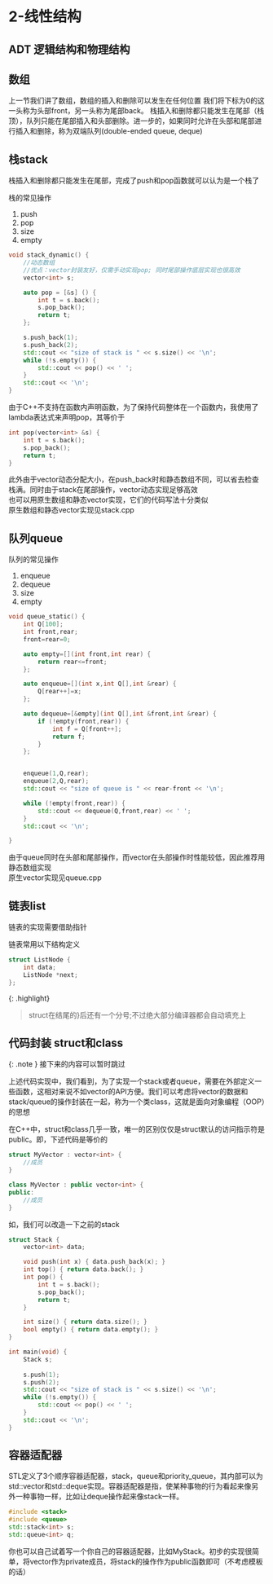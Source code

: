# 2-线性结构

## ADT 逻辑结构和物理结构

## 数组

上一节我们讲了数组，数组的插入和删除可以发生在任何位置
我们将下标为0的这一头称为头部front，另一头称为尾部back。
栈插入和删除都只能发生在尾部（栈顶），队列只能在尾部插入和头部删除。进一步的，如果同时允许在头部和尾部进行插入和删除，称为双端队列(double-ended queue, deque)

## 栈stack

栈插入和删除都只能发生在尾部，完成了push和pop函数就可以认为是一个栈了

栈的常见操作

1. push
2. pop
3. size
4. empty

```cpp
void stack_dynamic() {
    //动态数组
    //优点：vector封装友好，仅需手动实现pop; 同时尾部操作底层实现也很高效
    vector<int> s;

    auto pop = [&s] () {
        int t = s.back();
        s.pop_back();
        return t;
    };

    s.push_back(1);
    s.push_back(2);
    std::cout << "size of stack is " << s.size() << '\n';
    while (!s.empty()) {
        std::cout << pop() << ' ';
    }
    std::cout << '\n';
}
```

由于C++不支持在函数内声明函数，为了保持代码整体在一个函数内，我使用了lambda表达式来声明pop，其等价于
```cpp
int pop(vector<int> &s) {
    int t = s.back();
    s.pop_back();
    return t;
}
```
此外由于vector动态分配大小，在push_back时和静态数组不同，可以省去检查栈满。同时由于stack在尾部操作，vector动态实现足够高效  
也可以用原生数组和静态vector实现，它们的代码写法十分类似  
原生数组和静态vector实现见stack.cpp

## 队列queue

队列的常见操作

1. enqueue
2. dequeue
3. size
4. empty

```cpp
void queue_static() {
    int Q[100];
    int front,rear;
    front=rear=0;

    auto empty=[](int front,int rear) {
        return rear<=front;
    };

    auto enqueue=[](int x,int Q[],int &rear) {
        Q[rear++]=x;
    };

    auto dequeue=[&empty](int Q[],int &front,int &rear) {
        if (!empty(front,rear)) {
            int f = Q[front++];
            return f;
        }
    };


    enqueue(1,Q,rear);
    enqueue(2,Q,rear);
    std::cout << "size of queue is " << rear-front << '\n';

    while (!empty(front,rear)) {
        std::cout << dequeue(Q,front,rear) << ' ';
    }
    std::cout << '\n';

}
```
由于queue同时在头部和尾部操作，而vector在头部操作时性能较低，因此推荐用静态数组实现  
原生vector实现见queue.cpp

## 链表list

链表的实现需要借助指针

链表常用以下结构定义
```cpp
struct ListNode {
    int data;
    ListNode *next;
};
```
{: .highlight}
> struct在结尾的}后还有一个分号;不过绝大部分编译器都会自动填充上

## 代码封装 struct和class

{: .note }
接下来的内容可以暂时跳过  

上述代码实现中，我们看到，为了实现一个stack或者queue，需要在外部定义一些函数，这相对来说不如vector的API方便。我们可以考虑将vector的数据和stack/queue的操作封装在一起，称为一个类class，这就是面向对象编程（OOP）的思想

在C++中，struct和class几乎一致，唯一的区别仅仅是struct默认的访问指示符是public。即，下述代码是等价的
```cpp
struct MyVector : vector<int> {
    //成员
}

class MyVector : public vector<int> {
public:
    //成员
}
```

如，我们可以改造一下之前的stack
```cpp
struct Stack {
    vector<int> data;

    void push(int x) { data.push_back(x); }
    int top() { return data.back(); }
    int pop() {
        int t = s.back();
        s.pop_back();
        return t;
    }

    int size() { return data.size(); }
    bool empty() { return data.empty(); }
}

int main(void) {
    Stack s;
    
    s.push(1);
    s.push(2);
    std::cout << "size of stack is " << s.size() << '\n';
    while (!s.empty()) {
        std::cout << pop() << ' ';
    }
    std::cout << '\n';
}
```

## 容器适配器

STL定义了3个顺序容器适配器，stack，queue和priority_queue，其内部可以为std::vector和std::deque实现。容器适配器是指，使某种事物的行为看起来像另外一种事物一样，比如让deque操作起来像stack一样。

```cpp
#include <stack>
#include <queue>
std::stack<int> s;
std::queue<int> q;
```

你也可以自己试着写一个你自己的容器适配器，比如MyStack。初步的实现很简单，将vector作为private成员，将stack的操作作为public函数即可（不考虑模板的话）
